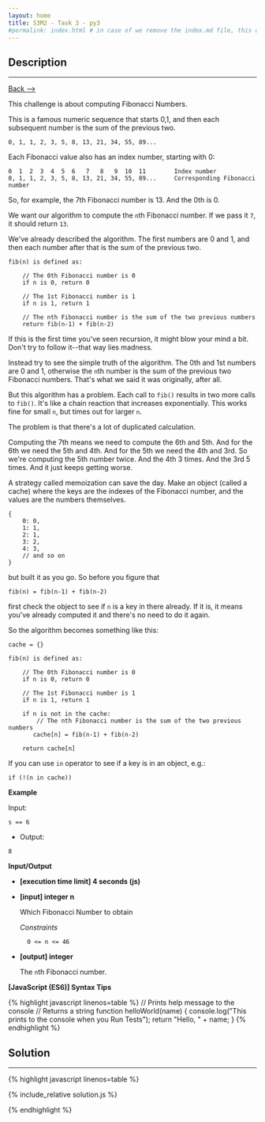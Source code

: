 ```yaml
---
layout: home
title: S3M2 - Task 3 - py3
#permalink: index.html # in case of we remove the index.md file, this doc will be the index page
---
```


<div class="row">
<div class="columnStmt" markdown="1">

##  Description
------

[Back --> ](../README.md)

This challenge is about computing Fibonacci Numbers.

This is a famous numeric sequence that starts 0,1, and then each subsequent number is the sum of the previous two.

```
0, 1, 1, 2, 3, 5, 8, 13, 21, 34, 55, 89...
```

Each Fibonacci value also has an index number, starting with 0:

```
0  1  2  3  4  5  6   7   8   9  10  11        Index number
0, 1, 1, 2, 3, 5, 8, 13, 21, 34, 55, 89...     Corresponding Fibonacci number
```

So, for example, the 7th Fibonacci number is 13. And the 0th is 0.

We want our algorithm to compute the `n`th Fibonacci number. If we pass it `7`, it should return `13`.

We've already described the algorithm. The first numbers are 0 and 1, and then each number after that is the sum of the previous two.

```
fib(n) is defined as:

    // The 0th Fibonacci number is 0
    if n is 0, return 0

    // The 1st Fibonacci number is 1
    if n is 1, return 1

    // The nth Fibonacci number is the sum of the two previous numbers
    return fib(n-1) + fib(n-2)
```

If this is the first time you've seen recursion, it might blow your mind a bit. Don't try to follow it--that way lies madness.

Instead try to see the simple truth of the algorithm. The 0th and 1st numbers are 0 and 1, otherwise the `n`th number is the sum of the previous two Fibonacci numbers. That's what we said it was originally, after all.

But this algorithm has a problem. Each call to `fib()` results in two more calls to `fib()`. It's like a chain reaction that increases exponentially. This works fine for small `n`, but times out for larger `n`.

The problem is that there's a lot of duplicated calculation.

Computing the 7th means we need to compute the 6th and 5th. And for the 6th we need the 5th and 4th. And for the 5th we need the 4th and 3rd. So we're computing the 5th number twice. And the 4th 3 times. And the 3rd 5 times. And it just keeps getting worse.

A strategy called memoization can save the day. Make an object (called a cache) where the keys are the indexes of the Fibonacci number, and the values are the numbers themselves.

```
{
    0: 0,
    1: 1,
    2: 1,
    3: 2,
    4: 3,
    // and so on
}
```

but built it as you go. So before you figure that

```
fib(n) = fib(n-1) + fib(n-2)
```

first check the object to see if `n` is a key in there already. If it is, it means you've already computed it and there's no need to do it again.

So the algorithm becomes something like this:

```
cache = {}

fib(n) is defined as:

    // The 0th Fibonacci number is 0
    if n is 0, return 0

    // The 1st Fibonacci number is 1
    if n is 1, return 1

    if n is not in the cache:
        // The nth Fibonacci number is the sum of the two previous numbers
       cache[n] = fib(n-1) + fib(n-2)

    return cache[n]
```

If you can use `in` operator to see if a key is in an object, e.g.:

```
if (!(n in cache))
```

**Example**

Input:

```
s == 6
```

-   Output:

```
8
```

**Input/Output**

* **[execution time limit] 4 seconds (js)**

* **[input] integer n**

    Which Fibonacci Number to obtain

    *Constraints*

        0 <= n <= 46

* **[output] integer**

    The `n`th Fibonacci number.

**[JavaScript (ES6)] Syntax Tips**

{% highlight javascript linenos=table %}
// Prints help message to the console
// Returns a string
function helloWorld(name) {
    console.log("This prints to the console when you Run Tests");
    return "Hello, " + name;
}
{% endhighlight %}

</div>
<div class="columnSol" markdown="1">

## Solution
------

{% highlight javascript linenos=table %}

{% include_relative solution.js %}

{% endhighlight %}

</div>
</div>